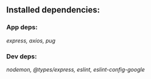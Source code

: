 ## **Installed dependencies:**
### **App deps:**
_express, axios, pug_
### **Dev deps:**
_nodemon, @types/express, eslint, eslint-config-google_
